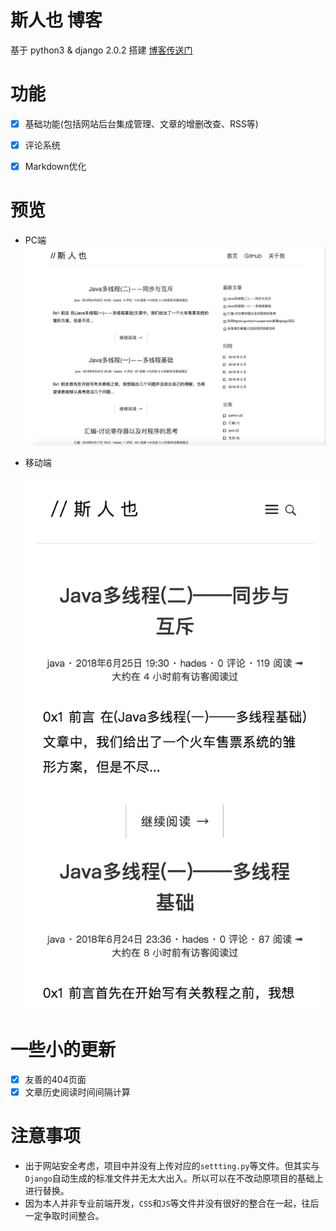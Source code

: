 # 斯人也 博客
基于 python3 & django 2.0.2 搭建
[博客传送门](https://www.ihades.cn)


# 功能
- [x] 基础功能(包括网站后台集成管理、文章的增删改查、RSS等)
- [x] 评论系统
- [x]  Markdown优化


# 预览
- PC端
   ![PC](screenshots/pc.png)
- 移动端

   ![mobile](screenshots/mobile.png)


# 一些小的更新
- [x] 友善的404页面
- [x] 文章历史阅读时间间隔计算

# 注意事项
- 出于网站安全考虑，项目中并没有上传对应的`settting.py`等文件。但其实与`Django`自动生成的标准文件并无太大出入。所以可以在不改动原项目的基础上进行替换。
- 因为本人并非专业前端开发，`CSS`和`JS`等文件并没有很好的整合在一起，往后一定争取时间整合。